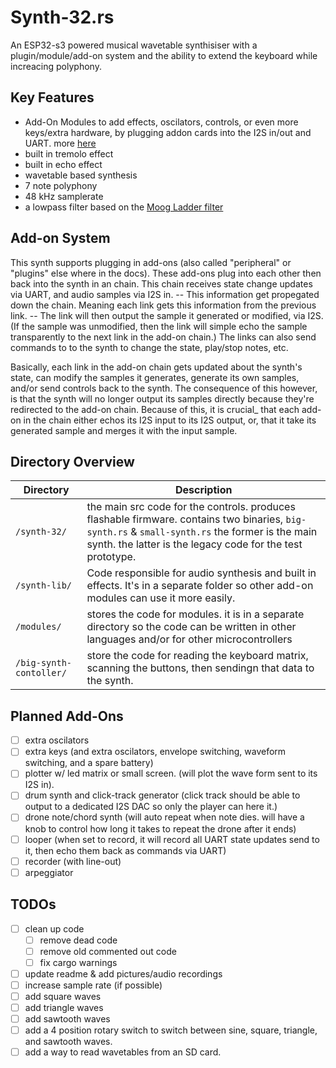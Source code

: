 # Synth-32.rs

An ESP32-s3 powered musical wavetable synthisiser with a plugin/module/add-on system and the ability to extend the keyboard while increacing polyphony.

## Key Features

- Add-On Modules to add effects, oscilators, controls, or even more keys/extra hardware, by plugging addon cards into the I2S in/out and UART. more [here](#add-on-system)
- built in tremolo effect
- built in echo effect
- wavetable based synthesis
- 7 note polyphony
- 48 kHz samplerate
- a lowpass filter based on the [Moog Ladder filter](https://en.wikipedia.org/wiki/Moog_synthesizer)

## Add-on System

This synth supports plugging in add-ons (also called "peripheral" or "plugins" else where in the docs). These add-ons plug into each other then back into the synth in an chain. This chain receives state change updates via UART, and audio samples via I2S in. -- This information get propegated down the chain. Meaning each link gets this information from the previous link. -- The link will then output the sample it generated or modified, via I2S. (If the sample was unmodified, then the link will simple echo the sample transparently to the next link in the add-on chain.) The links can also send commands to to the synth to change the state, play/stop notes, etc.

Basically, each link in the add-on chain gets updated about the synth's state, can modify the samples it generates, generate its own samples, and/or send controls back to the synth. The consequence of this however, is that the synth will no longer output its samples directly because they're redirected to the add-on chain. Because of this, it is crucial_ that each add-on in the chain either echos its I2S input to its I2S output, or, that it take its generated sample and merges it with the input sample.

## Directory Overview

| **Directory** | **Description**                                                                                                                            |
| ------------- | ------------------------------------------------------------------------------------------------------------------------------------------ |
| `/synth-32/`  | the main src code for the controls. produces flashable firmware. contains two binaries, `big-synth.rs` & `small-synth.rs` the former is the main synth. the latter is the legacy code for the test prototype. |
| `/synth-lib/` | Code responsible for audio synthesis and built in effects. It's in a separate folder so other add-on modules can use it more easily.       |
| `/modules/`   | stores the code for modules. it is in a separate directory so the code can be written in other languages and/or for other microcontrollers |
| `/big-synth-contoller/` | store the code for reading the keyboard matrix, scanning the buttons, then sendingn that data to the synth. |

## Planned Add-Ons

- [ ] extra oscilators
- [ ] extra keys (and extra oscilators, envelope switching, waveform switching, and a spare battery)
- [ ] plotter w/ led matrix or small screen. (will plot the wave form sent to its I2S in).
- [ ] drum synth and click-track generator (click track should be able to output to a dedicated I2S DAC so only the player can here it.)
- [ ] drone note/chord synth (will auto repeat when note dies. will have a knob to control how long it takes to repeat the drone after it ends)
- [ ] looper (when set to record, it will record all UART state updates send to it, then echo them back as commands via UART)
- [ ] recorder (with line-out)
- [ ] arpeggiator

## TODOs

- [ ] clean up code
    - [ ] remove dead code
    - [ ] remove old commented out code
    - [ ] fix cargo warnings
- [ ] update readme & add pictures/audio recordings 
- [ ] increase sample rate (if possible)
- [ ] add square waves
- [ ] add triangle waves
- [ ] add sawtooth waves
- [ ] add a 4 position rotary switch to switch between sine, square, triangle, and sawtooth waves.
- [ ] add a way to read wavetables from an SD card.
